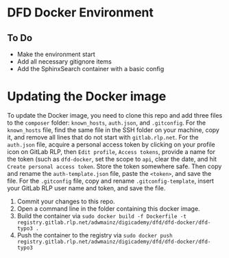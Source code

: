 # DFD Docker Environment

## To Do

- Make the environment start
- Add all necessary gitignore items
- Add the SphinxSearch container with a basic config

# Updating the Docker image

To update the Docker image, you need to clone this repo and add three files to the `composer` folder: `known_hosts`, `auth.json`, and `.gitconfig`. For the `known_hosts` file, find the same file in the SSH folder on your machine, copy it, and remove all lines that do not start with `gitlab.rlp.net`. For the `auth.json` file, acquire a personal access token by clicking on your profile icon on GitLab RLP, then `Edit profile`, `Access tokens`, provide a name for the token (such as `dfd-docker`, set the scope to `api`, clear the date, and hit `Create personal access token`. Store the token somewhere safe. Then copy and rename the `auth-template.json` file, paste the `<token>`, and save the file. For the `.gitconfig` file, copy and rename `.gitconfig-template`, insert your GitLab RLP user name and token, and save the file.

1. Commit your changes to this repo.
2. Open a command line in the folder containing this docker image.
3. Build the container via `sudo docker build -f Dockerfile -t registry.gitlab.rlp.net/adwmainz/digicademy/dfd/dfd-docker/dfd-typo3 .`
4. Push the container to the registry via `sudo docker push registry.gitlab.rlp.net/adwmainz/digicademy/dfd/dfd-docker/dfd-typo3`